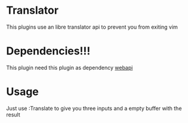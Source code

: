 # Translator

This plugins use an libre translator api to prevent you from exiting vim

# Dependencies!!!
This plugin need this plugin as dependency [webapi](https://github.com/mattn/webapi-vim)

# Usage

Just use :Translate to give you three inputs and a empty buffer with the result
